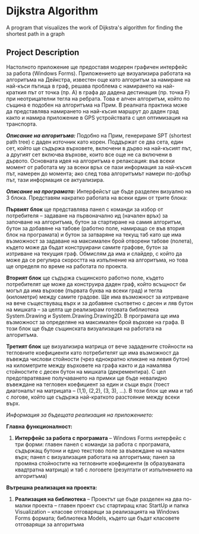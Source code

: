 # Dijkstra Algorithm
A program that visualizes the work of Dijkstra's algorithm for finding the shortest path in a graph
## Project Description
Настолното приложение ще предоставя модерен графичен интерфейс за работа (Windows Forms). Приложението ще визуализира работата на алгоритъма на Дейкстра, известен още като алгоритъм за намиране на най-къси пътища в граф, решава проблема с намирането на най-краткия път от точка (пр. A) в графа до дадена дестинация (пр. точка F) при неотрицателни тегла на ребрата. Това е алчен алгоритъм, който по същина е подобен на алгоритъма на Прим. В реалната практика може да представлява намирането на най-късия маршрут до даден град както и намира приложение в GPS устройствата с цел оптимизация на транспорта.

**_Описание на алгоритъма:_**
Подобно на Прим, генерираме SPT (shortest path tree) с даден източник като корен. Поддържат се два сета, един сет, който ще съдържа върховете, включени в дърво на най-късият път, а другият сет включва върхове, които все още не са включени в дървото. Основната идея на алгоритъма е релаксация: във всеки момент от работата му за всеки връх се пази информация за най-късия път, намерен до момента; ако след това алгоритъмът намери по-добър път, тази информация се актуализира.

**_Описание на програмата:_**
Интерфейсът ще бъде разделен визуално на 3 блока. Представям накратко работата на всеки един от трите блока:

**Първият блок** ще представлява панел с команди за избор от потребителя – задаване на първоначално ид (начален връх) за започване на алгоритъма, бутон за стартиране на самия алгоритъм, бутон за добавяне на табове (работно поле, намиращо се във втория блок на програмата) и бутон за затваряне на текущ таб като ще има възможност за задаване на максимален брой отворени табове (полета), където може да бъдат конструирани самите графове, бутон за изтриване на текущия граф. Обмислям да има и слайдер, с който да може да се регулира скоростта на изпълнение на алгоритъма, но това ще определя по време на работата по проекта. 

**Вторият блок** ще съдържа същинското работно поле, където потребителят ще може да конструира даден граф, който всъщност би могъл да има върхове (първата буква на всеки град) и тегла (километри) между самите градове. Ще има възможност за изтриване на вече съществуващ върх и за добавяне съответно с десен и ляв бутон на мишката – за целта ще реализирам готовата библиотека System.Drawing и System.Drawing.Drawing2D. В програмата ще има възможност за определяне на максимален брой върхове на графа. В този блок ще бъде същинската визуализация на работата на алгоритъма.

**Третият блок** ще визуализира матрица от вече зададените стойности на тегловните коефициенти като потребителят ще има възможност да въвежда числови стойности (чрез еднократно кликане на левия бутон) на километрите между върховете на графа както и да намалява стойностите с десен бутон на мишката (декрементира). С цел предотвратяване получаването на примки ще бъде невалидно въвеждане на тегловен коефициент за един и същи върх (тоест диагоналът на матрицата – (1,1), (2,2), (3, 3), …). В този блок ще има и таб с логове, който ще съдържа най-краткото разстояние между всеки върх.

*Информация за бъдещата реализация на приложението:*

**Главна функционалност:**

1. **Интерфейс за работа с програмата** – Windows Forms интерфейс с три форми:  главен панел с команди за работа с програмата, съдържащ бутони и едно текстово поле за въвеждане на начален върх; панел с визуализация работата на алгоритъма; панел за промяна стойностите на тегловните коефициенти (в образуваната квадтратна матрица) и таб с логовете (резултати от изпълнението на алгоритъма)

**Вътрешна реализация на проекта:**
1. **Реализация на библиотека** – Проектът ще бъде разделен на два по-малки проекта – главен проект със стартиращ клас StartUp и папка Visualization – класове отговарящи за реализацията на Windows Forms формата; библиотека Models, където ще бъдат класовете отговарящи за алгоритъма
